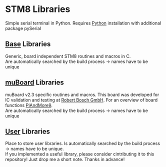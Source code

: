 STM8 Libraries
=================================

Simple serial terminal in Python. Requires [Python](https://www.python.org/) installation with additional package pySerial 


[Base](Base) Libraries
----------------------------------
  Generic, board independent STM8 routines and macros in C.  
  Are automatically searched by the build process -> names have to be unique


[muBoard](muBoard) Libraries
----------------------------------
  muBoard v2.3 specific routines and macros. This board was developed for IC validation and testing at [Robert Bosch GmbH](http://www.bosch.com). For an overview of board functions [PiAndMore9](https://frosch.piandmore.de//de/pam9/call/public-media/event_media/160611_Vortrag_Interpreter.pdf).  
  Are automatically searched by the build process -> names have to be unique

[User](User) Libraries
----------------------------------
  Place to store user libraries. Is automatically searched by the build process -> names have to be unique.  
  If you implemented a useful library, please consider cintributing it to this repository! Just drop me a short note. Thanks in advance! 

